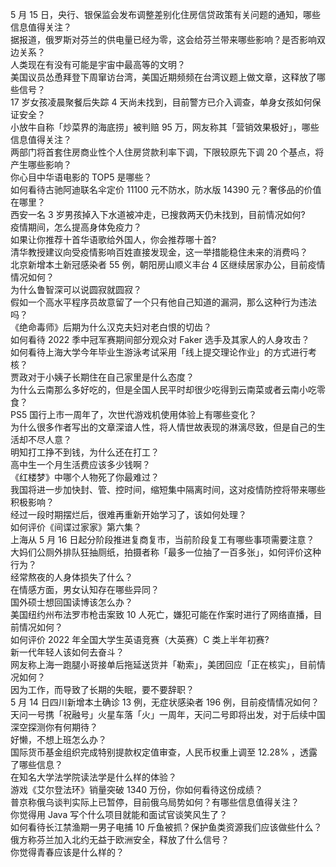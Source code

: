 5 月 15 日，央行、银保监会发布调整差别化住房信贷政策有关问题的通知，哪些信息值得关注？  
据报道，俄罗斯对芬兰的供电量已经为零，这会给芬兰带来哪些影响？是否影响双边关系？  
人类现在有没有可能是宇宙中最高等的文明？  
美国议员怂恿拜登下周窜访台湾，美国近期频频在台湾议题上做文章，这释放了哪些信号？  
17 岁女孩凌晨聚餐后失踪 4 天尚未找到，目前警方已介入调查，单身女孩如何保证安全？  
小放牛自称「炒菜界的海底捞」被判赔 95 万，网友称其「营销效果极好」，哪些信息值得关注？  
两部门将首套住房商业性个人住房贷款利率下调，下限较原先下调 20 个基点，将产生哪些影响？  
你心目中华语电影的 TOP5 是哪些？  
如何看待古驰阿迪联名伞定价 11100 元不防水，防水版 14390 元？奢侈品的价值在哪里？  
西安一名 3 岁男孩掉入下水道被冲走，已搜救两天仍未找到，目前情况如何?  
疫情期间，怎么提高身体免疫力？  
如果让你推荐十首华语歌给外国人，你会推荐哪十首?  
清华教授建议向受疫情影响百姓直接发现金，这一举措能稳住未来的消费吗？  
北京新增本土新冠感染者 55 例，朝阳房山顺义丰台 4 区继续居家办公，目前疫情情况如何？  
为什么鲁智深可以说圆寂就圆寂？  
假如一个高水平程序员故意留了一个只有他自己知道的漏洞，那么这种行为违法吗？  
《绝命毒师》后期为什么汉克夫妇对老白恨的切齿？  
如何看待 2022 季中冠军赛期间部分观众对 Faker 选手及其家人的人身攻击？  
如何看待上海大学今年毕业生游泳考试采用「线上提交理论作业」的方式进行考核？  
贾政对于小姨子长期住在自己家里是什么态度？  
为什么云南那么多好吃的，但是全国人民平时却很少吃得到云南菜或者云南小吃零食？  
PS5 国行上市一周年了，次世代游戏机使用体验上有哪些变化？  
为什么很多作者写出的文章深谙人性，将人情世故表现的淋漓尽致，但是自己的生活却不尽人意？  
明知打工挣不到钱，为什么还在打工？  
高中生一个月生活费应该多少钱啊？  
《红楼梦》中哪个人物死了你最难过？  
我国将进一步加快封、管、控时间，缩短集中隔离时间，这对疫情防控将带来哪些积极影响？  
经过一段时期摆烂后，很难再重新开始学习了，该如何处理？  
如何评价《间谍过家家》第六集？  
上海从 5 月 16 日起分阶段推进复商复市，当前阶段复工有哪些事项需要注意？  
大妈们公厕外排队狂抽厕纸，拍摄者称「最多一位抽了一百多张」，如何评价这种行为？  
经常熬夜的人身体损失了什么？  
在情感方面，男女认知存在哪些异同？  
国外硕士想回国读博该怎么办？  
美国纽约州布法罗市枪击案致 10 人死亡，嫌犯可能在作案时进行了网络直播，目前情况如何？  
如何评价 2022 年全国大学生英语竞赛（大英赛）C 类上半年初赛?  
新一代年轻人该如何去奋斗？  
网友称上海一跑腿小哥接单后拖延送货并「勒索」，美团回应「正在核实」，目前情况如何？  
因为工作，而导致了长期的失眠，要不要辞职？  
5 月 14 日四川新增本土确诊 13 例，无症状感染者 196 例，目前疫情情况如何？  
天问一号携「祝融号」火星车落「火」一周年，天问二号即将出发，对于后续中国深空探测你有何期待？  
好懒，不想上班怎么办？  
国际货币基金组织完成特别提款权定值审查，人民币权重上调至 12.28% ，透露了哪些信息？  
在知名大学法学院读法学是什么样的体验？  
游戏《艾尔登法环》销量突破 1340 万份，你如何看待这份成绩？  
普京称俄乌谈判实际上已暂停，目前俄乌局势如何？有哪些信息值得关注？  
你觉得用 Java 写个什么项目就能和面试官谈笑风生了？  
如何看待长江禁渔期一男子电捕 10 斤鱼被抓？保护鱼类资源我们应该做些什么？  
俄方称芬兰加入北约无益于欧洲安全，释放了什么信号？  
你觉得青春应该是什么样的？  
